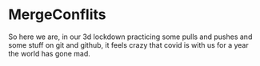 # MergeConflits

So here we are, in our 3d lockdown practicing some pulls and pushes
and some stuff on git and github, 
it feels crazy that covid is with us for a year
the world has gone mad.
